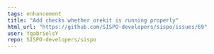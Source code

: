 ```yaml
---
tags: enhancement
title: "Add checks whether orekit is running properly"
html_url: "https://github.com/SISPO-developers/sispo/issues/69"
user: YgabrielsY
repo: SISPO-developers/sispo
---
```


